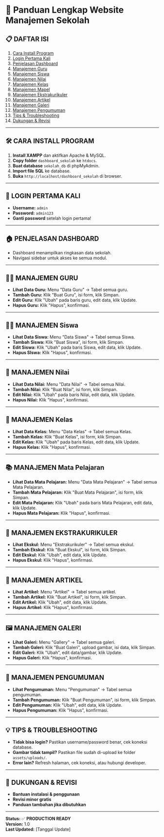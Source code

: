 # 🚀 Panduan Lengkap Website Manajemen Sekolah

## 📋 DAFTAR ISI
1. [Cara Install Program](#cara-install-program)
2. [Login Pertama Kali](#login-pertama-kali)
3. [Penjelasan Dashboard](#penjelasan-dashboard)
4. [Manajemen Guru](#manajemen-guru)
5. [Manajemen Siswa](#manajemen-siswa)
6. [Manajemen Nilai](#manajemen-nilai)
7. [Manajemen Kelas](#manajemen-kelas)
8. [Manajemen Mapel](#manajemen-mapel)
9. [Manajemen Ekstrakurikuler](#manajemen-ekstrakurikuler)
10. [Manajemen Artikel](#manajemen-artikel)
11. [Manajemen Galeri](#manajemen-galeri)
12. [Manajemen Pengumuman](#manajemen-pengumuman)
13. [Tips & Troubleshooting](#tips--troubleshooting)
14. [Dukungan & Revisi](#dukungan--revisi)

---

## 🛠️ CARA INSTALL PROGRAM

1. **Install XAMPP** dan aktifkan Apache & MySQL.
2. **Copy folder** `dashboard_sekolah` ke `htdocs`.
3. **Buat database** `sekolah_db` di phpMyAdmin.
4. **Import file SQL** ke database.
5. **Buka** `http://localhost/dashboard_sekolah` di browser.

---

## 🔐 LOGIN PERTAMA KALI

- **Username:** `admin`
- **Password:** `admin123`
- **Ganti password** setelah login pertama!

---

## 🏠 PENJELASAN DASHBOARD

- Dashboard menampilkan ringkasan data sekolah.
- Navigasi sidebar untuk akses ke semua modul.

---

## 👨‍🏫 MANAJEMEN GURU

- **Lihat Data Guru:** Menu "Data Guru" → Tabel semua guru.
- **Tambah Guru:** Klik "Buat Guru", isi form, klik Simpan.
- **Edit Guru:** Klik "Ubah" pada baris guru, edit data, klik Update.
- **Hapus Guru:** Klik "Hapus", konfirmasi.

---

## 👨‍🎓  MANAJEMEN Siswa

- **Lihat Data Siswa:** Menu "Data Siswa" → Tabel semua Siswa.
- **Tambah Siswa:** Klik "Buat Siswa", isi form, klik Simpan.
- **Edit Siswa:** Klik "Ubah" pada baris Siswa, edit data, klik Update.
- **Hapus SIswa:** Klik "Hapus", konfirmasi.

---

## 📝 MANAJEMEN Nilai

- **Lihat Data Nilai:** Menu "Data Nilai" → Tabel semua Nilai.
- **Tambah Nilai:** Klik "Buat Nilai", isi form, klik Simpan.
- **Edit Nilai:** Klik "Ubah" pada baris Nilai, edit data, klik Update.
- **Hapus Nilai:** Klik "Hapus", konfirmasi.

---

## 🏫  MANAJEMEN Kelas

- **Lihat Data Kelas:** Menu "Data Kelas" → Tabel semua Kelas.
- **Tambah Kelas:** Klik "Buat Kelas", isi form, klik Simpan.
- **Edit Kelas:** Klik "Ubah" pada baris Kelas, edit data, klik Update.
- **Hapus Kelas:** Klik "Hapus", konfirmasi.

---

## 📚 MANAJEMEN Mata Pelajaran

- **Lihat Data Mata Pelajaran:** Menu "Data Mata Pelajaran" → Tabel semua Mata Pelajaran.
- **Tambah Mata Pelajaran:** Klik "Buat Mata Pelajaran", isi form, klik Simpan.
- **Edit Mata Pelajaran:** Klik "Ubah" pada baris Mata Pelajaran, edit data, klik Update.
- **Hapus Mata Pelajaran:** Klik "Hapus", konfirmasi.

---

## 🏅 MANAJEMEN EKSTRAKURIKULER

- **Lihat Ekskul:** Menu "Ekstrakurikuler" → Tabel semua ekskul.
- **Tambah Ekskul:** Klik "Buat Ekskul", isi form, klik Simpan.
- **Edit Ekskul:** Klik "Ubah", edit data, klik Update.
- **Hapus Ekskul:** Klik "Hapus", konfirmasi.

---

## 📰 MANAJEMEN ARTIKEL

- **Lihat Artikel:** Menu "Artikel" → Tabel semua artikel.
- **Tambah Artikel:** Klik "Buat Artikel", isi form, klik Simpan.
- **Edit Artikel:** Klik "Ubah", edit data, klik Update.
- **Hapus Artikel:** Klik "Hapus", konfirmasi.

---

## 🖼️ MANAJEMEN GALERI

- **Lihat Galeri:** Menu "Gallery" → Tabel semua galeri.
- **Tambah Galeri:** Klik "Buat Galeri", upload gambar, isi data, klik Simpan.
- **Edit Galeri:** Klik "Ubah", edit data/gambar, klik Update.
- **Hapus Galeri:** Klik "Hapus", konfirmasi.

---

## 📢 MANAJEMEN PENGUMUMAN

- **Lihat Pengumuman:** Menu "Pengumuman" → Tabel semua pengumuman.
- **Tambah Pengumuman:** Klik "Buat Pengumuman", isi form, klik Simpan.
- **Edit Pengumuman:** Klik "Ubah", edit data, klik Update.
- **Hapus Pengumuman:** Klik "Hapus", konfirmasi.

---

## 💡 TIPS & TROUBLESHOOTING

- **Tidak bisa login?** Pastikan username/password benar, cek koneksi database.
- **Gambar tidak tampil?** Pastikan file sudah di-upload ke folder `assets/uploads/`.
- **Error lain?** Refresh halaman, cek koneksi, atau hubungi developer.

---

## 🎯 DUKUNGAN & REVISI

- **Bantuan instalasi & penggunaan**
- **Revisi minor gratis**
- **Panduan tambahan jika dibutuhkan**

---

**Status:** ✅ **PRODUCTION READY**  
**Version:** 1.0  
**Last Updated:** [Tanggal Update] 
